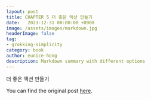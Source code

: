 ```yaml
---
layout: post
title: CHAPTER 5 더 좋은 액션 만들기
date:   2023-12-31 00:00:00 +0900
image: /assets/images/markdown.jpg
headerImage: false
tag:
- grokking-simplicity
category: book
author: eunice-hong
description: Markdown summary with different options
---
```


더 좋은 액션 만들기

You can find the original post [here](https://livebook.manning.com/book/grokking-simplicity/chapter-5/).